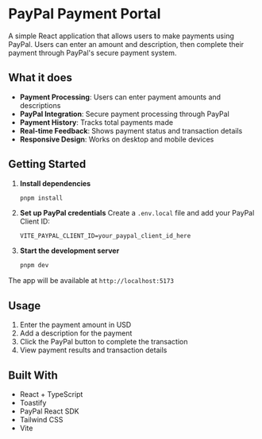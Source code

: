 # PayPal Payment Portal

A simple React application that allows users to make payments using PayPal. Users can enter an amount and description, then complete their payment through PayPal's secure payment system.

## What it does

- **Payment Processing**: Users can enter payment amounts and descriptions
- **PayPal Integration**: Secure payment processing through PayPal
- **Payment History**: Tracks total payments made
- **Real-time Feedback**: Shows payment status and transaction details
- **Responsive Design**: Works on desktop and mobile devices

## Getting Started

1. **Install dependencies**
   ```bash
   pnpm install
   ```

2. **Set up PayPal credentials**
   Create a `.env.local` file and add your PayPal Client ID:
   ```env
   VITE_PAYPAL_CLIENT_ID=your_paypal_client_id_here
   ```

3. **Start the development server**
   ```bash
   pnpm dev
   ```

The app will be available at `http://localhost:5173`

## Usage

1. Enter the payment amount in USD
2. Add a description for the payment
3. Click the PayPal button to complete the transaction
4. View payment results and transaction details

## Built With

- React + TypeScript
- Toastify
- PayPal React SDK
- Tailwind CSS
- Vite
